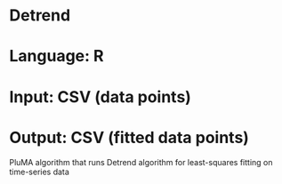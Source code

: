 # Detrend
# Language: R
# Input: CSV (data points)
# Output: CSV (fitted data points)
PluMA algorithm that runs Detrend algorithm for least-squares fitting on time-series data
